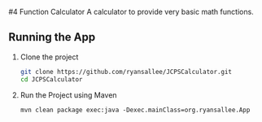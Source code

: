 #4 Function Calculator
A calculator to provide very basic math functions.

## Running the App
1. Clone the project
    ```bash
    git clone https://github.com/ryansallee/JCPSCalculator.git
    cd JCPSCalculator
    ```
2. Run the Project using Maven
    ```
    mvn clean package exec:java -Dexec.mainClass=org.ryansallee.App
    ```